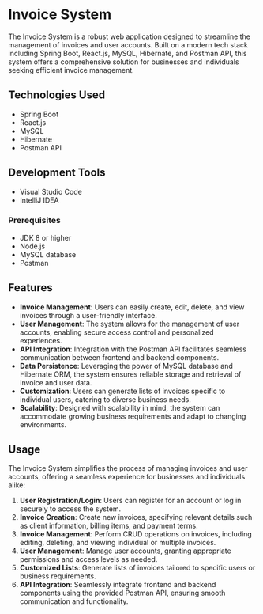 # Invoice System

The Invoice System is a robust web application designed to streamline the management of invoices and user accounts. Built on a modern tech stack including Spring Boot, React.js, MySQL, Hibernate, and Postman API, this system offers a comprehensive solution for businesses and individuals seeking efficient invoice management.

## Technologies Used

- Spring Boot
- React.js
- MySQL
- Hibernate
- Postman API

 ## Development Tools
 
- Visual Studio Code
- IntelliJ IDEA

### Prerequisites

- JDK 8 or higher
- Node.js
- MySQL database
- Postman


## Features

- **Invoice Management**: Users can easily create, edit, delete, and view invoices through a user-friendly interface.
- **User Management**: The system allows for the management of user accounts, enabling secure access control and personalized experiences.
- **API Integration**: Integration with the Postman API facilitates seamless communication between frontend and backend components.
- **Data Persistence**: Leveraging the power of MySQL database and Hibernate ORM, the system ensures reliable storage and retrieval of invoice and user data.
- **Customization**: Users can generate lists of invoices specific to individual users, catering to diverse business needs.
- **Scalability**: Designed with scalability in mind, the system can accommodate growing business requirements and adapt to changing environments.


## Usage

The Invoice System simplifies the process of managing invoices and user accounts, offering a seamless experience for businesses and individuals alike:

1. **User Registration/Login**: Users can register for an account or log in securely to access the system.
2. **Invoice Creation**: Create new invoices, specifying relevant details such as client information, billing items, and payment terms.
3. **Invoice Management**: Perform CRUD operations on invoices, including editing, deleting, and viewing individual or multiple invoices.
4. **User Management**: Manage user accounts, granting appropriate permissions and access levels as needed.
5. **Customized Lists**: Generate lists of invoices tailored to specific users or business requirements.
6. **API Integration**: Seamlessly integrate frontend and backend components using the provided Postman API, ensuring smooth communication and functionality.
